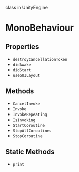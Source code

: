 class in UnityEngine
# MonoBehaviour

## Properties
- `destroyCancellationToken`
- `didAwake`
- `didStart`
- `useGUILayout`
## Methods
- `CancelInvoke`
- `Invoke`
- `InvokeRepeating`
- `IsInvoking`
- `StartCoroutine`
- `StopAllCoroutines`
- `StopCoroutine`
## Static Methods
- `print`
